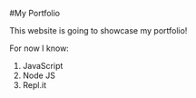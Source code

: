 #My Portfolio

This website is going to showcase my portfolio!

For now I know:
1. JavaScript
1. Node JS
1. Repl.it